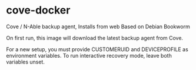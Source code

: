 # cove-docker
Cove / N-Able backup agent, Installs from web
Based on Debian Bookworm

On first run, this image will download the latest backup agent from Cove.

For a new setup, you must provide CUSTOMERUID and DEVICEPROFILE as environment variables. 
To run interactive recovery mode, leave both variables unset.

